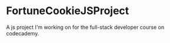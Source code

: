 # FortuneCookieJSProject
 A js project I'm working on for the full-stack developer course on codecademy.
